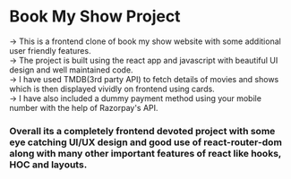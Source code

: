 # Book My Show Project
  -> This is a frontend clone of book my show website with some additional user friendly features.<br /> 
  -> The project is built using the react app and javascript with beautiful UI design and well maintained code.<br />
  -> I have used TMDB(3rd party API) to fetch details of movies and shows which is then displayed vividly on frontend using cards. <br />
  -> I have also included a dummy payment method using your mobile number with the help of Razorpay's API. <br />
  
 ### Overall its a completely frontend devoted project with some eye catching UI/UX design and good use of react-router-dom along with many other important features of react like hooks, HOC and layouts.
